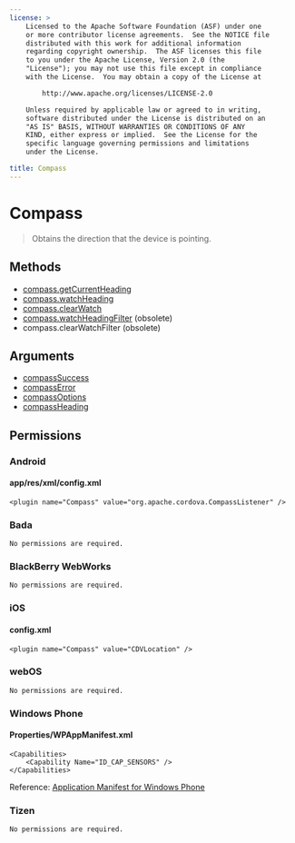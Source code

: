 ```yaml
---
license: >
    Licensed to the Apache Software Foundation (ASF) under one
    or more contributor license agreements.  See the NOTICE file
    distributed with this work for additional information
    regarding copyright ownership.  The ASF licenses this file
    to you under the Apache License, Version 2.0 (the
    "License"); you may not use this file except in compliance
    with the License.  You may obtain a copy of the License at

        http://www.apache.org/licenses/LICENSE-2.0

    Unless required by applicable law or agreed to in writing,
    software distributed under the License is distributed on an
    "AS IS" BASIS, WITHOUT WARRANTIES OR CONDITIONS OF ANY
    KIND, either express or implied.  See the License for the
    specific language governing permissions and limitations
    under the License.

title: Compass
---
```


Compass
=======

> Obtains the direction that the device is pointing.

Methods
-------

- [compass.getCurrentHeading](compass.getCurrentHeading.html)
- [compass.watchHeading](compass.watchHeading.html)
- [compass.clearWatch](compass.clearWatch.html)
- [compass.watchHeadingFilter](compass.watchHeadingFilter.html) 	(obsolete)
- compass.clearWatchFilter		(obsolete)

Arguments
---------

- [compassSuccess](parameters/compassSuccess.html)
- [compassError](parameters/compassError.html)
- [compassOptions](parameters/compassOptions.html)
- [compassHeading](parameters/compassHeading.html)

Permissions
-----------

### Android

#### app/res/xml/config.xml

    <plugin name="Compass" value="org.apache.cordova.CompassListener" />

### Bada

    No permissions are required.

### BlackBerry WebWorks

    No permissions are required.

### iOS

#### config.xml

    <plugin name="Compass" value="CDVLocation" />

### webOS

    No permissions are required.

### Windows Phone

#### Properties/WPAppManifest.xml

    <Capabilities>
        <Capability Name="ID_CAP_SENSORS" />
    </Capabilities>

Reference: [Application Manifest for Windows Phone](http://msdn.microsoft.com/en-us/library/ff769509%28v=vs.92%29.aspx)

### Tizen

    No permissions are required.

